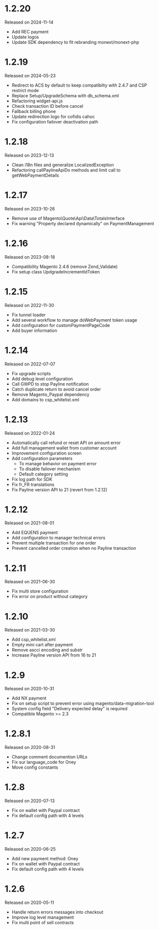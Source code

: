 # 1.2.20
Released on 2024-11-14
- Add REC payment
- Update logos
- Update SDK dependency to fit rebranding monext/monext-php

# 1.2.19
Released on 2024-05-23
- Redirect to ACS by default to keep compatibilty with 2.4.7 and CSP restrict mode
- Replace Setup/UpgradeSchema with db_schema.xml
- Refactoring widget-api.js
- Check transaction ID before cancel
- Fallback billing phone
- Update redirection logo for cofidis cahoc
- Fix configuration failover deactivation path 

# 1.2.18
Released on 2023-12-13
- Clean i18n files and generalize LocalizedException
- Refactoring callPaylineApiDo methods and limit call to getWebPaymentDetails

# 1.2.17
Released on 2023-10-26
- Remove use of Magento\Quote\Api\Data\TotalsInterface
- Fix warning "Property declared dynamically" on PaymentManagement

# 1.2.16
Released on 2023-08-18
- Compatibility Magento 2.4.6 (remove Zend_Validate)
- Fix setup class UpdgradeIncrementIdToken


# 1.2.15
Released on 2022-11-30
- Fix tunnel loader
- Add several workflow to manage doWebPayment token usage
- Add configuration for customPaymentPageCode
- Add buyer information

# 1.2.14
Released on 2022-07-07
- Fix upgrade scripts
- Add debug level configuration
- Call GWPD to stop Payline notification
- Catch duplicate return to avoid cancel order
- Remove Magento_Paypal dependency
- Add domains to csp_whitelist.xml


# 1.2.13
Released on 2022-01-24
- Automatically call refund or reset API on amount error 
- Add full management wallet from customer account
- Improvement configuration screen
- Add configuration parameters
  - To manage behavior on payment error 
  - To disable failover mechanism
  - Default category setting
- Fix log path for SDK
- Fix fr_FR translations
- Fix Payline version API to 21 (revert from 1.2.12)

# 1.2.12
Released on 2021-08-01
- Add EQUENS payment
- Add configuration to manager technical errors
- Prevent multiple transaction for one order
- Prevent cancelled order creation when no Payline transaction

# 1.2.11
Released on 2021-06-30
- Fix multi store configuration
- Fix error on product without category

# 1.2.10
Released on 2021-03-30
- Add csp_whitelist.xml
- Empty mini cart after payment
- Remove ascci encoding and substr
- Increase Payline version API from 16 to 21 

# 1.2.9
Released on 2020-10-31
- Add NX payment
- Fix on setup script to prevent error using magento/data-migration-tool
- System config field "Delivery expected delay" is required
- Compatible Magento >= 2.3

# 1.2.8.1
Released on 2020-08-31
- Change comment documention URLs
- Fix sur language_code for Oney 
- Move config constants 

# 1.2.8
Released on 2020-07-13
- Fix on wallet with Paypal contract
- Fix default config path with 4 levels

# 1.2.7
Released on 2020-06-25
- Add new payment method: Oney
- Fix on wallet with Paypal contract
- Fix default config path with 4 levels

# 1.2.6
Released on 2020-05-11
- Handle return errors messages into checkout 
- Improve log level management
- Fix multi point of sell contracts 
